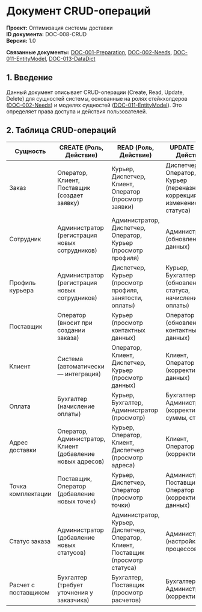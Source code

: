 
# Документ CRUD-операций  
**Проект:** Оптимизация системы доставки  
**ID документа:** DOC-008-CRUD  
**Версия:** 1.0  
 
**Связанные документы:** [DOC-001-Preparation](preparation.md), [DOC-002-Needs](DOC-002-Needs.md), [DOC-011-EntityModel](DOC-011-EntityModel.md), [DOC-013-DataDict](DOC-013-DataDict.md)  

## 1. Введение  
Данный документ описывает CRUD-операции (Create, Read, Update, Delete) для сущностей системы, основанные на ролях стейкхолдеров ([DOC-002-Needs](DOC-002-Needs.md)) и моделях сущностей ([DOC-011-EntityModel](DOC-011-EntityModelmd)). Это определяет права доступа и действия пользователей.  

## 2. Таблица CRUD-операций  


| Сущность              | CREATE (Роль, Действие) | READ (Роль, Действие) | UPDATE (Роль, Действие) | DELETE (Роль, Действие) |
|-----------------------|-------------------------|-----------------------|-------------------------|-------------------------|
| Заказ                | Оператор, Клиент, Поставщик (создает заявку) | Курьер, Диспетчер, Клиент, Оператор (просмотр заявки) | Диспетчер, Оператор, Курьер (переназначение, коррекция, изменение статуса) | Администратор, Диспетчер (удаление в случае отказа, архив) |
| Сотрудник            | Администратор (регистрация новых сотрудников) | Администратор, Диспетчер, Оператор, Курьер (просмотр профиля) | Администратор (обновление данных) | Администратор (удаление профиля) |
| Профиль курьера      | Администратор (регистрация новых сотрудников) | Диспетчер, Курьер (просмотр профиля, занятости, оплаты) | Курьер, Бухгалтер (обновление статуса, начисление оплаты) | Администратор (удаление профиля) |
| Поставщик            | Оператор (вносит при создании заказа) | Курьер (просмотр контактных данных) | Оператор (обновление контактных данных) | Оператор (перенос в архив) |
| Клиент               | Система (автоматически — интеграция) | Оператор, Клиент, Диспетчер, Курьер (просмотр данных) | Клиент, Оператор (корректировка данных) | Администратор (удаление по запросу) |
| Оплата               | Бухгалтер (начисление оплаты) | Курьер, Бухгалтер, Администратор (просмотр) | Бухгалтер, Администратор (корректировка суммы, статуса) | Администратор (удаление в случае ошибки) |
| Адрес доставки       | Оператор, Администратор, Клиент (добавление новых адресов) | Курьер, Оператор, Клиент, Диспетчер (просмотр адреса) | Клиент, Оператор (корректировка) | Клиент, Администратор (удаление неиспользуемых) |
| Точка комплектации   | Поставщик, Оператор (добавление новых точек) | Курьер, Диспетчер, Оператор (просмотр точки) | Администратор, Поставщик, Оператор (корректировка данных) | Администратор (удаление) |
| Статус заказа        | Администратор (добавление новых статусов) | Администратор, Курьер, Диспетчер, Оператор, Клиент, Поставщик (просмотр статуса) | Администратор (настройка процессов) | Администратор (удаление устаревших) |
| Расчет с поставщиком | Бухгалтер (требует уточнения у заказчика) | Бухгалтер, Поставщик (просмотр расчетов) | Бухгалтер, Администратор (корректировка) | Требует уточнения у заказчика |
